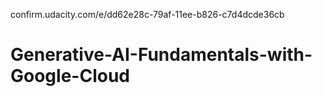 confirm.udacity.com/e/dd62e28c-79af-11ee-b826-c7d4dcde36cb
# Generative-AI-Fundamentals-with-Google-Cloud
